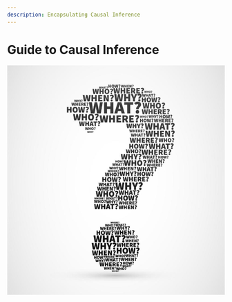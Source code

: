 ```yaml
---
description: Encapsulating Causal Inference
---
```


# Guide to Causal Inference

![](.gitbook/assets/image%20%2821%29.png)

